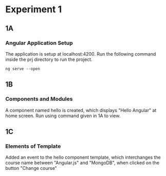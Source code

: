 # Experiment 1

## 1A
### Angular Application Setup
The application is setup at localhost:4200. Run the following command inside the prj directory to run the project.
```
ng serve --open
```

## 1B
### Components and Modules
A component named hello is created, which displays "Hello Angular" at home screen.
Run using command given in 1A to view.

## 1C
### Elements of Template
Added an event to the hello component template, which interchanges the course name between "Angular.js" and "MongoDB", when clicked on the button "Change course"
